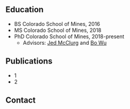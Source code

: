 ## Education

- BS Colorado School of Mines, 2016
- MS Colorado School of Mines, 2018
- PhD Colorado School of Mines, 2018-present
   - Advisors: [Jed McClurg](https://jrmcclurg.com/) and [Bo Wu](https://inside.mines.edu/~bwu/)

## Publications

- 1
- 2

## Contact
